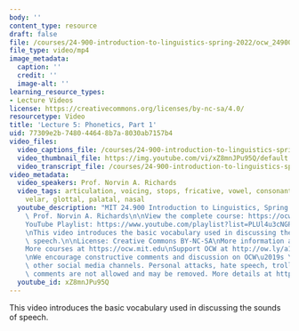 ```yaml
---
body: ''
content_type: resource
draft: false
file: /courses/24-900-introduction-to-linguistics-spring-2022/ocw_24900_lecture05_2022feb15_360p_16_9.mp4
file_type: video/mp4
image_metadata:
  caption: ''
  credit: ''
  image-alt: ''
learning_resource_types:
- Lecture Videos
license: https://creativecommons.org/licenses/by-nc-sa/4.0/
resourcetype: Video
title: 'Lecture 5: Phonetics, Part 1'
uid: 77309e2b-7480-4464-8b7a-8030ab7157b4
video_files:
  video_captions_file: /courses/24-900-introduction-to-linguistics-spring-2022/1rniZ0KvzFxjTzFGIkyO5la1Kz3E6WgHY_transcript.webvtt
  video_thumbnail_file: https://img.youtube.com/vi/xZ8mnJPu95Q/default.jpg
  video_transcript_file: /courses/24-900-introduction-to-linguistics-spring-2022/1rniZ0KvzFxjTzFGIkyO5la1Kz3E6WgHY_transcript.pdf
video_metadata:
  video_speakers: Prof. Norvin A. Richards
  video_tags: articulation, voicing, stops, fricative, vowel, consonant, bilabial,
    velar, glottal, palatal, nasal
  youtube_description: "MIT 24.900 Introduction to Linguistics, Spring 2022\nInstructor:\
    \ Prof. Norvin A. Richards\n\nView the complete course: https://ocw.mit.edu/courses/24-900-introduction-to-linguistics-spring-2022/\n\
    YouTube Playlist: https://www.youtube.com/playlist?list=PLUl4u3cNGP63BZGNOqrF2qf_yxOjuG35j\n\
    \nThis video introduces the basic vocabulary used in discussing the sounds of\
    \ speech.\n\nLicense: Creative Commons BY-NC-SA\nMore information at https://ocw.mit.edu/terms\n\
    More courses at https://ocw.mit.edu\nSupport OCW at http://ow.ly/a1If50zVRlQ\n\
    \nWe encourage constructive comments and discussion on OCW\u2019s YouTube and\
    \ other social media channels. Personal attacks, hate speech, trolling, and inappropriate\
    \ comments are not allowed and may be removed. More details at https://ocw.mit.edu/comments.\n"
  youtube_id: xZ8mnJPu95Q
---
```

This video introduces the basic vocabulary used in discussing the sounds of speech.